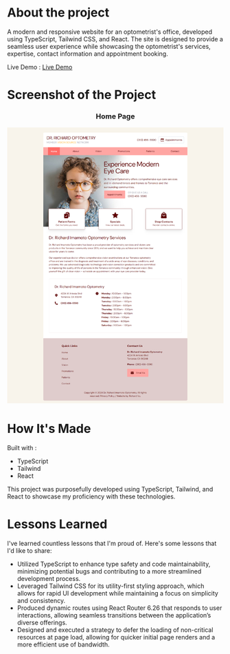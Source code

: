 # About the project

A modern and responsive website for an optometrist's office, developed using TypeScript, Tailwind CSS, and React. The site is designed to provide a seamless user experience while showcasing the optometrist's services, expertise, contact information and appointment booking.


Live Demo : [Live Demo](https://richard-optometry.vercel.app/)

# Screenshot of the Project 

<h3 align="center">Home Page</h3>

![Screenshot of Home Page](https://github.com/richardbvu/optometry/blob/main/src/assets/screenshot-optometry.png)


# How It's Made
Built with : 
* TypeScript
* Tailwind
* React

This project was purposefully developed using TypeScript, Tailwind, and React to showcase my proficiency with these technologies.

# Lessons Learned
I've learned countless lessons that I'm proud of. Here's some lessons that I'd like to share: 

* Utilized TypeScript to enhance type safety and code maintainability, minimizing potential bugs and contributing to a more streamlined development process.
* Leveraged Tailwind CSS for its utility-first styling approach, which allows for rapid UI development while maintaining a focus on simplicity and consistency.
* Produced dynamic routes using React Router 6.26 that responds to user interactions, allowing seamless transitions between the application’s diverse offerings.
* Designed and executed a strategy to defer the loading of non-critical resources at page load, allowing for quicker initial page renders and a more efficient use of bandwidth.

